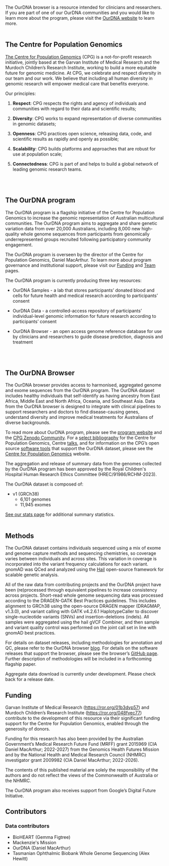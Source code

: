 The OurDNA browser is a resource intended for clinicians and researchers. If you are part of one of our OurDNA communities and you would like to learn more about the program, please visit the [OurDNA website](https://www.ourdna.org.au) to learn more.
<br />
<br />

## The Centre for Population Genomics


[The Centre for Population Genomics](https://populationgenomics.org.au) (CPG) is a not-for-profit research initiative, jointly based at the Garvan Institute of Medical Research and the Murdoch Children’s Research Institute, working to build a more equitable future for genomic medicine. At CPG, we celebrate and respect diversity in our team and our work. We believe that including all human diversity in genomic research will empower medical care that benefits everyone.

Our principles:

1. **Respect**: CPG respects the rights and agency of individuals and communities with regard to their data and scientific results;

2. **Diversity**: CPG works to expand representation of diverse communities in genomic datasets;

3. **Openness**: CPG practices open science, releasing data, code, and scientific results as rapidly and openly as possible;

4. **Scalability**: CPG builds platforms and approaches that are robust for use at population scale;

5. **Connectedness**: CPG is part of and helps to build a global network of leading genomic research teams.
<br />
<br />

## The OurDNA program

The OurDNA program is a flagship initiative of the Centre for Population Genomics to increase the genomic representation of Australian multicultural communities. The OurDNA program aims to aggregate and share genetic variation data from over 20,000 Australians, including 8,000 new high-quality whole genome sequences from participants from genomically underrepresented groups recruited following participatory community engagement.

The OurDNA program is overseen by the director of the Centre for Population Genomics, Daniel MacArthur. To learn more about program governance and institutional support, please visit our [Funding](/about) and [Team](/team) pages.

The OurDNA program is currently producing three key resources:

* OurDNA Samples - a lab that stores participants’ donated blood and cells for future health and medical research according to participants’ consent

* OurDNA Data - a controlled-access repository of participants’ individual-level genomic information for future research according to participants’ consent

* OurDNA Browser - an open access genome reference database for use by clinicians and researchers to guide disease prediction, diagnosis and treatment
<br />
<br />

## The OurDNA Browser

The OurDNA browser provides access to harmonised, aggregated genome and exome sequences from the OurDNA program. The OurDNA dataset includes healthy individuals that self-identify as having ancestry from East Africa, Middle East and North Africa, Oceania, and Southeast Asia. Data from the OurDNA browser is designed to integrate with clinical pipelines to support researchers and doctors to find disease-causing genes, understand diversity and improve medical treatments for Australians of diverse backgrounds. 

To read more about OurDNA program, please see the [program website](https://www.ourdna.org.au) and the [CPG Zenodo Community](https://zenodo.org/communities/populationgenomics/records). For a [select bibliography](https://populationgenomics.org.au/about-us/resources/publications/) for the Centre for Population Genomics, Centre [talks](https://populationgenomics.org.au/about-us/resources/talks/), and for information on the CPG’s open source [software tools](https://populationgenomics.org.au/about-us/resources/software-tools-2/) that support the OurDNA dataset, please see the [Centre for Population Genomics](https://populationgenomics.org.au) website.

The aggregation and release of summary data from the genomes collected by the OurDNA program has been approved by the Royal Children's Hospital Human Research Ethics Committee (HREC/91986/RCHM-2023).

The OurDNA dataset is composed of:

- v1 (GRCh38)
  - 6,101 genomes
  - 11,945 exomes

[See our stats page](/stats) for additional summary statistics.
<br />
<br />

## Methods

The OurDNA dataset contains individuals sequenced using a mix of exome and genome capture methods and sequencing chemistries, so coverage varies between individuals and across sites. This variation in coverage is incorporated into the variant frequency calculations for each variant. gnomAD was QCed and analyzed using the [Hail](https://hail.is) open-source framework for scalable genetic analysis. 

All of the raw data from contributing projects and the OurDNA project have been (re)processed through equivalent pipelines to increase consistency across projects. Short-read whole genome sequencing data was processed according to the DRAGEN-GATK Best Practices guidelines. This includes alignment to GRCh38 using the open-source DRAGEN mapper (DRAGMAP, v1.3.0), and variant calling with GATK v4.2.6.1 HaplotypeCaller to discover single-nucleotide variants (SNVs) and insertion-deletions (indels). All samples were aggregated using the hail gVCF Combiner, and then sample and variant quality control was performed on the joint call set in line with gnomAD best practices.

For details on dataset releases, including methodologies for annotation and QC, please refer to the OurDNA browser [blog](/news). For details on the software releases that support the browser, please see the browser’s [GitHub page](https://github.com/populationgenomics/gnomad-browser). Further description of methodologies will be included in a forthcoming flagship paper.

Aggregate data download is currently under development. Please check back for a release date.

## Funding

Garvan Institute of Medical Research (https://ror.org/01b3dvp57) and Murdoch Children’s Research Institute (https://ror.org/048fyec77) contribute to the development of this resource via their significant funding support for the Centre for Population Genomics, enabled through the generosity of donors.

Funding for this research has also been provided by the Australian Government’s Medical Research Future Fund (MRFF) grant 2015969 (CIA Daniel MacArthur; 2022-2027) from the Genomics Health Futures Mission and by the National Health and Medical Research Council (NHMRC) investigator grant 2009982 (CIA Daniel MacArthur; 2022-2026).

The contents of this published material are solely the responsibility of the authors and do not reflect the views of the Commonwealth of Australia or the NHMRC.

The OurDNA program also receives support from Google’s Digital Future Initiative.

## Contributors

### Data contributors

- BioHEART (Gemma Figtree)
- Mackenzie's Mission
- OurDNA (Daniel MacArthur)
- Tasmanian Ophthalmic Biobank Whole Genome Sequencing (Alex Hewitt)
